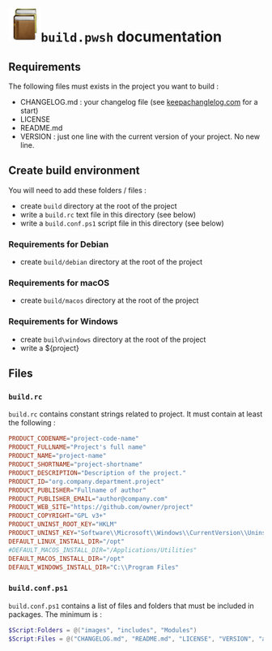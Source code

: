 <img align="left" width="64" height="64" src="../images/Book_icon_1.png">

# `build.pwsh` documentation

## Requirements

The following files must exists in the project you want to build :

-	CHANGELOG.md : your changelog file (see [keepachanglelog.com](https://keepachangelog.com/en/1.0.0/) for a start)
-	LICENSE
-	README.md
-	VERSION : just one line with the current version of your project. No new line.

## Create build environment

You will need to add these folders / files :

-   create `build` directory at the root of the project
-   write a `build.rc` text file in this directory (see below)
-   write a `build.conf.ps1` script file in this directory (see below)

### Requirements for Debian

-   create `build/debian` directory at the root of the project

### Requirements for macOS

-   create `build/macos` directory at the root of the project

### Requirements for Windows

-   create `build\windows` directory at the root of the project
-   write a ${project}

## Files

### `build.rc`

`build.rc` contains constant strings related to project. It must contain at least the following :

```.rc
PRODUCT_CODENAME="project-code-name"
PRODUCT_FULLNAME="Project's full name"
PRODUCT_NAME="project-name"
PRODUCT_SHORTNAME="project-shortname"
PRODUCT_DESCRIPTION="Description of the project."
PRODUCT_ID="org.company.department.project"
PRODUCT_PUBLISHER="Fullname of author"
PRODUCT_PUBLISHER_EMAIL="author@company.com"
PRODUCT_WEB_SITE="https://github.com/owner/project"
PRODUCT_COPYRIGHT="GPL v3+"
PRODUCT_UNINST_ROOT_KEY="HKLM"
PRODUCT_UNINST_KEY="Software\\Microsoft\\Windows\\CurrentVersion\\Uninstall\\project"
DEFAULT_LINUX_INSTALL_DIR="/opt"
#DEFAULT_MACOS_INSTALL_DIR="/Applications/Utilities"
DEFAULT_MACOS_INSTALL_DIR="/opt"
DEFAULT_WINDOWS_INSTALL_DIR="C:\\Program Files"
```

### `build.conf.ps1`

`build.conf.ps1` contains a list of files and folders that must be included in packages. The minimum is :

```.ps1
$Script:Folders = @("images", "includes", "Modules")
$Script:Files = @("CHANGELOG.md", "README.md", "LICENSE", "VERSION", "app.ps1")
```
